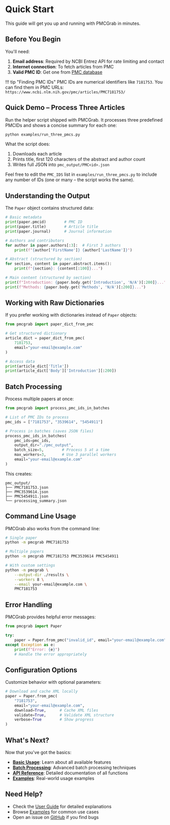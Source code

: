 # Quick Start

This guide will get you up and running with PMCGrab in minutes.

## Before You Begin

You'll need:

1. **Email address**: Required by NCBI Entrez API for rate limiting and contact
2. **Internet connection**: To fetch articles from PMC
3. **Valid PMC ID**: Get one from [PMC database](https://www.ncbi.nlm.nih.gov/pmc/)

!!! tip "Finding PMC IDs"
PMC IDs are numerical identifiers like `7181753`. You can find them in PMC URLs:
`https://www.ncbi.nlm.nih.gov/pmc/articles/PMC7181753/`

## Quick Demo – Process Three Articles

Run the helper script shipped with PMCGrab. It processes three predefined PMCIDs and shows a concise summary for each one:

```bash
python examples/run_three_pmcs.py
```

What the script does:

1. Downloads each article
2. Prints title, first 120 characters of the abstract and author count
3. Writes full JSON into `pmc_output/PMC<id>.json`

Feel free to edit the `PMC_IDS` list in `examples/run_three_pmcs.py` to include any number of IDs (one or many – the script works the same).

## Understanding the Output

The `Paper` object contains structured data:

```python
# Basic metadata
print(paper.pmcid)        # PMC ID
print(paper.title)        # Article title
print(paper.journal)      # Journal information

# Authors and contributors
for author in paper.authors[:3]:  # First 3 authors
    print(f"{author['FirstName']} {author['LastName']}")

# Abstract (structured by section)
for section, content in paper.abstract.items():
    print(f"{section}: {content[:100]}...")

# Main content (structured by section)
print(f"Introduction: {paper.body.get('Introduction', 'N/A')[:200]}...")
print(f"Methods: {paper.body.get('Methods', 'N/A')[:200]}...")
```

## Working with Raw Dictionaries

If you prefer working with dictionaries instead of `Paper` objects:

```python
from pmcgrab import paper_dict_from_pmc

# Get structured dictionary
article_dict = paper_dict_from_pmc(
    7181753,
    email="your-email@example.com"
)

# Access data
print(article_dict['Title'])
print(article_dict['Body']['Introduction'][:200])
```

## Batch Processing

Process multiple papers at once:

```python
from pmcgrab import process_pmc_ids_in_batches

# List of PMC IDs to process
pmc_ids = ["7181753", "3539614", "5454911"]

# Process in batches (saves JSON files)
process_pmc_ids_in_batches(
    pmc_ids=pmc_ids,
    output_dir="./pmc_output",
    batch_size=5,        # Process 5 at a time
    max_workers=3,       # Use 3 parallel workers
    email="your-email@example.com"
)
```

This creates:

```
pmc_output/
├── PMC7181753.json
├── PMC3539614.json
├── PMC5454911.json
└── processing_summary.json
```

## Command Line Usage

PMCGrab also works from the command line:

```bash
# Single paper
python -m pmcgrab PMC7181753

# Multiple papers
python -m pmcgrab PMC7181753 PMC3539614 PMC5454911

# With custom settings
python -m pmcgrab \
    --output-dir ./results \
    --workers 8 \
    --email your-email@example.com \
    PMC7181753
```

## Error Handling

PMCGrab provides helpful error messages:

```python
from pmcgrab import Paper

try:
    paper = Paper.from_pmc("invalid_id", email="your-email@example.com")
except Exception as e:
    print(f"Error: {e}")
    # Handle the error appropriately
```

## Configuration Options

Customize behavior with optional parameters:

```python
# Download and cache XML locally
paper = Paper.from_pmc(
    "7181753",
    email="your-email@example.com",
    download=True,      # Cache XML files
    validate=True,      # Validate XML structure
    verbose=True        # Show progress
)
```

## What's Next?

Now that you've got the basics:

- **[Basic Usage](../user-guide/basic-usage.md)**: Learn about all available features
- **[Batch Processing](../user-guide/batch-processing.md)**: Advanced batch processing techniques
- **[API Reference](../api/core.md)**: Detailed documentation of all functions
- **[Examples](../examples/python-examples.md)**: Real-world usage examples

## Need Help?

- Check the [User Guide](../user-guide/basic-usage.md) for detailed explanations
- Browse [Examples](../examples/python-examples.md) for common use cases
- Open an issue on [GitHub](https://github.com/rajdeepmondaldotcom/pmcgrab/issues) if you find bugs
